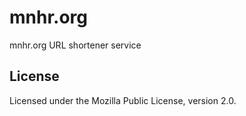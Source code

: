 # mnhr.org

mnhr.org URL shortener service

## License

Licensed under the Mozilla Public License, version 2.0.
